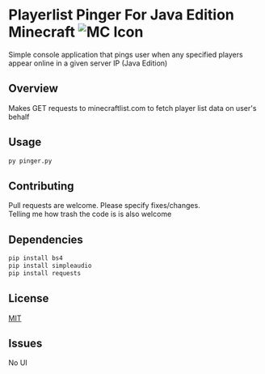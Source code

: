 # Playerlist Pinger For Java Edition Minecraft ![MC Icon](https://iili.io/6Jdw5g.png)
 
Simple console application that pings user when any specified players appear online in a given server IP (Java Edition)

## Overview
Makes GET requests to minecraftlist.com to fetch player list data on user's behalf

## Usage
```bash
py pinger.py
```
## Contributing
Pull requests are welcome. Please specify fixes/changes.  
Telling me how trash the code is is also welcome

## Dependencies
```bash
pip install bs4
pip install simpleaudio
pip install requests
```
 
## License
[MIT](https://choosealicense.com/licenses/mit/)


## Issues
No UI 
